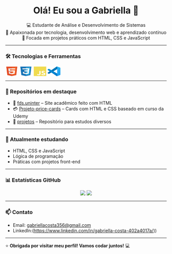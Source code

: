 <h1 align="center">Olá! Eu sou a Gabriella 👋</h1>

<p align="center">
  💻 Estudante de Análise e Desenvolvimento de Sistemas  
  <br/>
  🚀 Apaixonada por tecnologia, desenvolvimento web e aprendizado contínuo  
  <br/>
  🎯 Focada em projetos práticos com HTML, CSS e JavaScript
</p>

---

### 🛠️ Tecnologias e Ferramentas
<div style="display: inline_block">
  <img align="center" alt="HTML" height="30" width="40" src="https://raw.githubusercontent.com/devicons/devicon/master/icons/html5/html5-original.svg">
  <img align="center" alt="CSS" height="30" width="40" src="https://raw.githubusercontent.com/devicons/devicon/master/icons/css3/css3-original.svg">
  <img align="center" alt="JavaScript" height="30" width="40" src="https://raw.githubusercontent.com/devicons/devicon/master/icons/javascript/javascript-plain.svg">
  <img align="center" alt="VSCode" height="30" width="40" src="https://raw.githubusercontent.com/devicons/devicon/master/icons/vscode/vscode-original.svg">
</div>

---

### 📌 Repositórios em destaque

- 🎨 [fds.uninter](https://github.com/gabsxzz/fds.uninter) – Site acadêmico feito com HTML
- 💳 [Projeto-price-cards](https://github.com/gabsxzz/Projeto-price-cards) – Cards com HTML e CSS baseado em curso da Udemy
- 📁 [projetos](https://github.com/gabsxzz/projetos) – Repositório para estudos diversos

---

### 🌱 Atualmente estudando
- HTML, CSS e JavaScript
- Lógica de programação
- Práticas com projetos front-end

---

### 📊 Estatísticas GitHub

<div align="center">
  <img height="180em" src="https://github-readme-stats.vercel.app/api?username=gabsxzz&show_icons=true&theme=radical&include_all_commits=true&count_private=true"/>
  <img height="180em" src="https://github-readme-stats.vercel.app/api/top-langs/?username=gabsxzz&layout=compact&langs_count=7&theme=radical"/>
</div>

---

### 📫 Contato
- Email: gabriellacosta356@gmail.com
- LinkedIn:(https://www.linkedin.com/in/gabriella-costa-402a4017a/))  


---

⭐ **Obrigada por visitar meu perfil! Vamos codar juntos!** 💻
